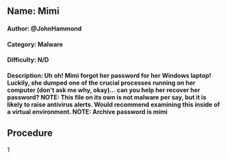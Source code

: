 ## Name: Mimi
#### Author: @JohnHammond
#### Category: Malware
#### Difficulty: N/D
#### Description: Uh oh! Mimi forgot her password for her Windows laptop! Luckily, she dumped one of the crucial processes running on her computer (don't ask me why, okay)... can you help her recover her password? NOTE: This file on its own is not malware per say, but it is likely to raise antivirus alerts. Would recommend examining this inside of a virtual environment. NOTE: Archive password is mimi

## Procedure
1


